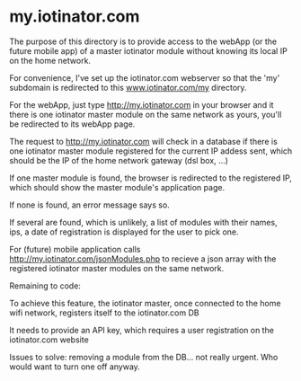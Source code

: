 # my.iotinator.com


The purpose of this directory is to provide access to the webApp (or the future mobile app) of a master iotinator module without knowing its local IP on the home network.

For convenience, I've set up the iotinator.com webserver so that the 'my' subdomain is redirected to this www.iotinator.com/my directory.

For the webApp, just type http://my.iotinator.com in your browser and it there is one iotinator master module on the same network as yours, you'll be redirected to its webApp page.

The request to http://my.iotinator.com will check in a database if there is one iotinator master module registered for the current IP addess sent, which should be the IP of the home network gateway (dsl box, ...)

If one master module is found, the browser is redirected to the registered IP, which should show the master module's application page.

If none is found, an error message says so.

If several are found, which is unlikely, a list of modules with their names, ips, a date of registration is displayed for the user to pick one.

For (future) mobile application calls http://my.iotinator.com/jsonModules.php to recieve a json array with the registered iotinator master modules on the same network.

Remaining to code:

To achieve this feature, the iotinator master, once connected to the home wifi network, registers itself to the iotinator.com DB

It needs to provide an API key, which requires a user registration on the iotinator.com website


Issues to solve: removing a module from the DB... not really urgent. Who would want to turn one off anyway.